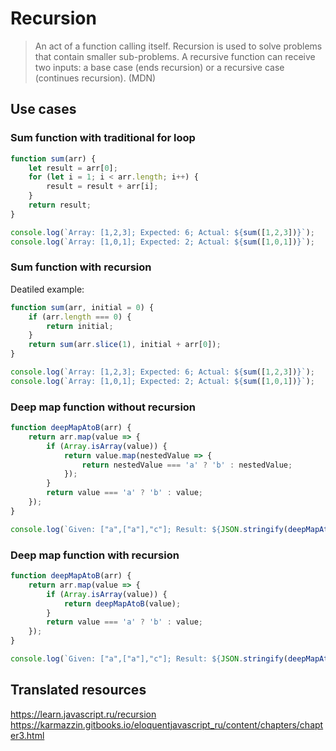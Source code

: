 # Recursion

> An act of a function calling itself. Recursion is used to solve problems that contain smaller sub-problems. A recursive function can receive two inputs: a base case (ends recursion) or a recursive case (continues recursion). (MDN)

## Use cases

### Sum function with traditional for loop

```javascript runnable
function sum(arr) {
    let result = arr[0];
    for (let i = 1; i < arr.length; i++) {
        result = result + arr[i];
    }
    return result;
}

console.log(`Array: [1,2,3]; Expected: 6; Actual: ${sum([1,2,3])}`);
console.log(`Array: [1,0,1]; Expected: 2; Actual: ${sum([1,0,1])}`);
```

### Sum function with recursion

Deatiled example: 
```javascript runnable
function sum(arr, initial = 0) {
    if (arr.length === 0) {
        return initial;
    }
    return sum(arr.slice(1), initial + arr[0]);
}

console.log(`Array: [1,2,3]; Expected: 6; Actual: ${sum([1,2,3])}`);
console.log(`Array: [1,0,1]; Expected: 2; Actual: ${sum([1,0,1])}`);
```

### Deep map function without recursion

```javascript runnable
function deepMapAtoB(arr) {
    return arr.map(value => {
        if (Array.isArray(value)) {
            return value.map(nestedValue => {
                return nestedValue === 'a' ? 'b' : nestedValue;
            });
        }
        return value === 'a' ? 'b' : value;
    });
}

console.log(`Given: ["a",["a"],"c"]; Result: ${JSON.stringify(deepMapAtoB(["a",["a"],"c"]))}`);
```

### Deep map function with recursion

```javascript runnable
function deepMapAtoB(arr) {
    return arr.map(value => {
        if (Array.isArray(value)) {
            return deepMapAtoB(value);
        }
        return value === 'a' ? 'b' : value;
    });
}

console.log(`Given: ["a",["a"],"c"]; Result: ${JSON.stringify(deepMapAtoB(["a",["a"],"c"]))}`);
```

## Translated resources

https://learn.javascript.ru/recursion
https://karmazzin.gitbooks.io/eloquentjavascript_ru/content/chapters/chapter3.html 
